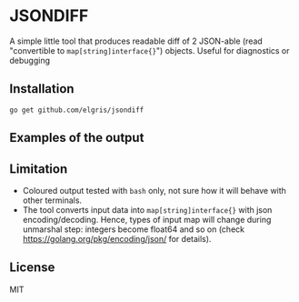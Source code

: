 # JSONDIFF

A simple little tool that produces readable diff of 2 JSON-able (read "convertible to `map[string]interface{}`") objects. Useful for diagnostics or debugging

## Installation

```
go get github.com/elgris/jsondiff
```

## Examples of the output

## Limitation

- Coloured output tested with `bash` only, not sure how it will behave with other terminals.
- The tool converts input data into `map[string]interface{}` with json encoding/decoding. Hence, types of input map will change during unmarshal step: integers become float64 and so on (check https://golang.org/pkg/encoding/json/ for details).

## License

MIT
